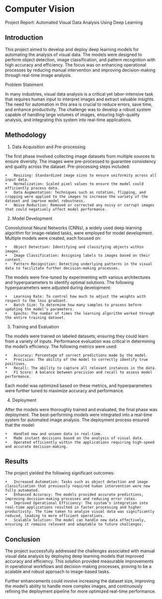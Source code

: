 # Computer Vision
Project Report: Automated Visual Data Analysis Using Deep Learning

## Introduction

This project aimed to develop and deploy deep learning models for automating the analysis of visual data. The models were designed to perform object detection, image classification, and pattern recognition with high accuracy and efficiency. The focus was on enhancing operational processes by reducing manual intervention and improving decision-making through real-time image analysis.

Problem Statement

In many industries, visual data analysis is a critical yet labor-intensive task that requires human input to interpret images and extract valuable insights. The need for automation in this area is crucial to reduce errors, save time, and enhance productivity. The challenge was to develop a robust system capable of handling large volumes of images, ensuring high-quality analysis, and integrating this system into real-time applications.

## Methodology

1. Data Acquisition and Pre-processing

The first phase involved collecting image datasets from multiple sources to ensure diversity. The images were pre-processed to guarantee consistency and quality across the dataset. Pre-processing steps included:

	•	Resizing: Standardized image sizes to ensure uniformity across all input data.
	•	Normalization: Scaled pixel values to ensure the model could efficiently process data.
	•	Data Augmentation: Techniques such as rotation, flipping, and cropping were applied to the images to increase the variety of the dataset and improve model robustness.
	•	Noise Reduction: Removed or corrected any noisy or corrupt images that could negatively affect model performance.

2. Model Development

Convolutional Neural Networks (CNNs), a widely used deep learning algorithm for image-related tasks, were employed for model development. Multiple models were created, each focused on:

	•	Object Detection: Identifying and classifying objects within images.
	•	Image Classification: Assigning labels to images based on their content.
	•	Pattern Recognition: Detecting underlying patterns in the visual data to facilitate further decision-making processes.

The models were fine-tuned by experimenting with various architectures and hyperparameters to identify optimal solutions. The following hyperparameters were adjusted during development:

	•	Learning Rate: To control how much to adjust the weights with respect to the loss gradient.
	•	Batch Size: To determine how many samples to process before updating the model’s parameters.
	•	Epochs: The number of times the learning algorithm worked through the entire training dataset.

3. Training and Evaluation

The models were trained on labeled datasets, ensuring they could learn from a variety of inputs. Performance evaluation was critical in determining the model’s efficiency. The following metrics were used:

	•	Accuracy: Percentage of correct predictions made by the model.
	•	Precision: The ability of the model to correctly identify true positives.
	•	Recall: The ability to capture all relevant instances in the data.
	•	F1 Score: A balance between precision and recall to assess model performance.

Each model was optimized based on these metrics, and hyperparameters were further tuned to maximize accuracy and performance.

4. Deployment

After the models were thoroughly trained and evaluated, the final phase was deployment. The best-performing models were integrated into a real-time system for automated image analysis. The deployment process ensured that the model:

	•	Handled new and unseen data in real-time.
	•	Made instant decisions based on the analysis of visual data.
	•	Operated efficiently within the applications requiring high-speed and accurate decision-making.

## Results

The project yielded the following significant outcomes:

	•	Increased Automation: Tasks such as object detection and image classification that previously required human intervention were now fully automated.
	•	Enhanced Accuracy: The models provided accurate predictions, improving decision-making processes and reducing error rates.
	•	Improved Operational Efficiency: The system’s integration into real-time applications resulted in faster processing and higher productivity. The time taken to analyze visual data was significantly reduced, leading to more efficient operations.
	•	Scalable Solution: The model can handle new data effectively, ensuring it remains relevant and adaptable to future challenges.

## Conclusion

The project successfully addressed the challenges associated with manual visual data analysis by deploying deep learning models that improved accuracy and efficiency. This solution provided measurable improvements in operational workflows and decision-making processes, proving to be a scalable and robust approach to image-based tasks.

Further enhancements could involve increasing the dataset size, improving the model’s ability to handle more complex images, and continuously refining the deployment pipeline for more optimized real-time performance.